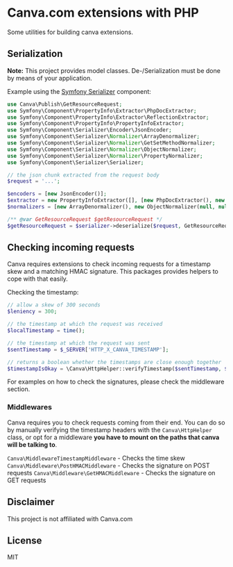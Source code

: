 # Canva.com extensions with  PHP

Some utilities for building canva extensions.

## Serialization

**Note:** This project provides model classes. De-/Serialization must be done by means of your application.

Example using the [Symfony Serializer](https://symfony.com/doc/current/components/serializer.html) component:

```php
use Canva\Publish\GetResourceRequest;
use Symfony\Component\PropertyInfo\Extractor\PhpDocExtractor;
use Symfony\Component\PropertyInfo\Extractor\ReflectionExtractor;
use Symfony\Component\PropertyInfo\PropertyInfoExtractor;
use Symfony\Component\Serializer\Encoder\JsonEncoder;
use Symfony\Component\Serializer\Normalizer\ArrayDenormalizer;
use Symfony\Component\Serializer\Normalizer\GetSetMethodNormalizer;
use Symfony\Component\Serializer\Normalizer\ObjectNormalizer;
use Symfony\Component\Serializer\Normalizer\PropertyNormalizer;
use Symfony\Component\Serializer\Serializer;

// the json chunk extracted from the request body
$request = '...';

$encoders = [new JsonEncoder()];
$extractor = new PropertyInfoExtractor([], [new PhpDocExtractor(), new ReflectionExtractor()]);
$normalizers = [new ArrayDenormalizer(), new ObjectNormalizer(null, null, null, $extractor), new PropertyNormalizer(), new GetSetMethodNormalizer()];

/** @var GetResourceRequest $getResourceRequest */
$getResourceRequest = $serializer->deserialize($request, GetResourceRequest::class, 'json');
```

## Checking incoming requests

Canva requires extensions to check incoming requests for a timestamp skew and a matching HMAC signature.
This packages provides helpers to cope with that easily.

Checking the timestamp:
```php
// allow a skew of 300 seconds
$leniency = 300;

// the timestamp at which the request was received
$localTimestamp = time();

// the timestamp at which the request was sent
$sentTimestamp = $_SERVER['HTTP_X_CANVA_TIMESTAMP'];

// returns a boolean whether the timestamps are close enough together
$timestampIsOkay = \Canva\HttpHelper::verifyTimestamp($sentTimestamp, $localTimestamp, $leniency)
```

For examples on how to check the signatures, please check the middleware section.

### Middlewares

Canva requires you to check requests coming from their end. You can do so by manually verifying the timestamp headers
with the `Canva\HttpHelper` class, or opt for a middleware **you have to mount on the paths that canva will be talking to**.

`Canva\MiddlewareTimestampMiddleware` - Checks the time skew
`Canva\Middleware\PostHMACMiddleware` - Checks the signature on POST requests
`Canva\Middleware\GetHMACMiddleware` - Checks the signature on GET requests

## Disclaimer

This project is not affiliated with Canva.com

## License

MIT

